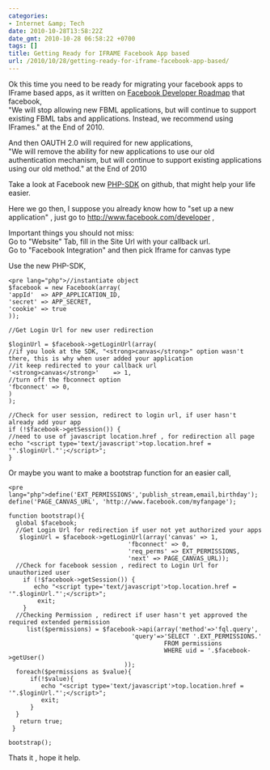 ```yaml
---
categories:
- Internet &amp; Tech
date: 2010-10-28T13:58:22Z
date_gmt: 2010-10-28 06:58:22 +0700
tags: []
title: Getting Ready for IFRAME Facebook App based
url: /2010/10/28/getting-ready-for-iframe-facebook-app-based/
---
```


Ok this time you need to be ready for migrating your facebook apps to IFrame based apps, as it written on [Facebook Developer Roadmap](http://developers.facebook.com/roadmap) that facebook,  
 "We will stop allowing new FBML applications, but will continue to support existing FBML tabs and applications. Instead, we recommend using IFrames." at the End of 2010.

And then OAUTH 2.0 will required for new applications,  
 "We will remove the ability for new applications to use our old authentication mechanism, but will continue to support existing applications using our old method." at the End of 2010

Take a look at Facebook new [PHP-SDK](http://github.com/facebook/php-sdk/) on github, that might help your life easier.

Here we go then, I suppose you already know how to "set up a new application" , just go to <http://www.facebook.com/developer> ,

Important things you should not miss:  
 Go to "Website" Tab, fill in the Site Url with your callback url.  
 Go to "Facebook Integration" and then pick Iframe for canvas type

Use the new PHP-SDK,

 
    <pre lang="php">//instantiate object
    $facebook = new Facebook(array(
    'appId'  => APP_APPLICATION_ID,
    'secret' => APP_SECRET,
    'cookie' => true
    ));
    
    //Get Login Url for new user redirection
    
    $loginUrl = $facebook->getLoginUrl(array(
    //if you look at the SDK, "<strong>canvas</strong>" option wasn't there, this is why when user added your application
    //it keep redirected to your callback url
    '<strong>canvas</strong>'    => 1,
    //turn off the fbconnect option
    'fbconnect' => 0,
    )
    );
    
    //Check for user session, redirect to login url, if user hasn't already add your app
    if (!$facebook->getSession()) {
    //need to use of javascript location.href , for redirection all page
    echo "<script type='text/javascript'>top.location.href = '".$loginUrl."';</script>";
    }

Or maybe you want to make a bootstrap function for an easier call,

 
    <pre lang="php">define('EXT_PERMISSIONS','publish_stream,email,birthday');
    define('PAGE_CANVAS_URL', 'http://www.facebook.com/myfanpage');
    
    function bootstrap(){
      global $facebook;
      //Get Login Url for redirection if user not yet authorized your apps
       $loginUrl = $facebook->getLoginUrl(array('canvas' => 1,
    							     'fbconnect' => 0,
    							     'req_perms' => EXT_PERMISSIONS,
    							     'next' => PAGE_CANVAS_URL));
      //Check for facebook session , redirect to Login Url for unauthorized user
    	if (!$facebook->getSession()) {
    	   echo "<script type='text/javascript'>top.location.href = '".$loginUrl."';</script>";
    		exit;
    	}
      //Checking Permission , redirect if user hasn't yet approved the required extended permission
         list($permissions) = $facebook->api(array('method'=>'fql.query',
    								  'query'=>'SELECT '.EXT_PERMISSIONS.'
    										   FROM permissions
    										   WHERE uid = '.$facebook->getUser()
    								));
      foreach($permissions as $value){
          if(!$value){
    	     echo "<script type='text/javascript'>top.location.href = '".$loginUrl."';</script>";
    		 exit;
    	  }
      }
       return true;
     }
    
    bootstrap();


Thats it , hope it help.
